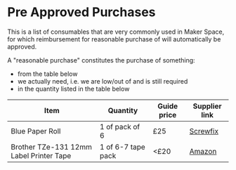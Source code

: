 # Pre Approved Purchases

This is a list of consumables that are very commonly used in Maker Space, for which reimbursement for reasonable purchase of will automatically be approved.

A "reasonable purchase" constitutes the purchase of something:

- from the table below
- we actually need, i.e. we are low/out of and is still required
- in the quantity listed in the table below

|Item|Quantity|Guide price|Supplier link|
|---|---|---|---|
|Blue Paper Roll|1 of pack of 6|£25|[Screwfix](https://www.screwfix.com/p/essentials-paper-rolls-blue-2-ply-185mm-x-135m-6-pack/872re)|
|Brother TZe-131 12mm Label Printer Tape|1 of 6-7 tape pack|\<£20|[Amazon](https://www.amazon.co.uk/Nineleaf-Replace-Laminated-Compatible-Brother/dp/B07W93Z8PK)|
